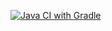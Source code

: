 [![Java CI with Gradle](https://github.com/Olga-Em/Card_delivery_Selenide/actions/workflows/gradle.yml/badge.svg)](https://github.com/Olga-Em/Card_delivery_Selenide/actions/workflows/gradle.yml)
